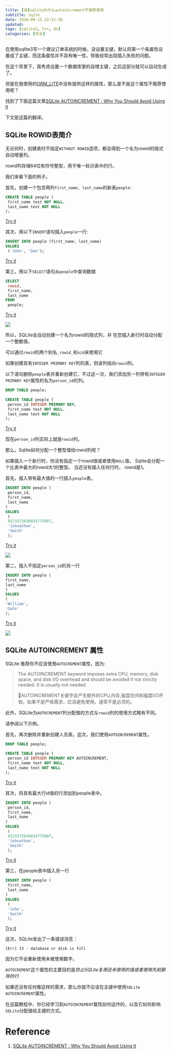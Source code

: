 ```yaml
---
title: [译]sqlite为什么autoincrement不推荐使用
subtitle: sqite
date: 2018-09-15 22:51:18
updated:
tags: [sqlite3, C++, Qt]
categories: [专业]
---
```


在使用sqlite3写一个建议订单系统的时候，没设置主键，默认将第一个条属性设置成了主键，而这条属性并不具有唯一性，导致经常出现插入失败的问题。

在这个背景下，我考虑设置一个数据库里的自增主键，之后这部分就可以自动生成了。

但是在我使用的[ORM_LITE]()中没有提供这样的属性，那么是不是这个属性不推荐使用呢？

找到了下面这篇文章[SQLite AUTOINCREMENT : Why You Should Avoid Using It](http://www.sqlitetutorial.net/sqlite-autoincrement/)

<!--more-->

下文是这篇的翻译。

## SQLite ROWID表简介
无论何时，创建表时不指定`WITHOUT ROWID`选项，都会得到一个名为rowid的隐式自动增量列。

rowid列存储64位有符号整型，用于唯一标识表中的行。

我们来看下面的例子。

首先，创建一个包含两列`first_name, last_name`的新表`people`:

``` sql
CREATE TABLE people (
 first_name text NOT NULL,
 last_name text NOT NULL
);
```
[Try it](http://www.sqlitetutorial.net/tryit/query/sqlite-autoincrement/#1)

其次，用以下`INSERT`语句插入`people`一行:
``` sql
INSERT INTO people (first_name, last_name)
VALUES
 ('John', 'Doe');
```
[Try it](http://www.sqlitetutorial.net/tryit/query/sqlite-autoincrement/#2)

第三，用以下`SELECT`语句从`people`中查询数据
``` sql
SELECT
 rowid,
 first_name,
 last_name
FROM
 people;
```
[Try it](http://www.sqlitetutorial.net/tryit/query/sqlite-autoincrement/#3)

![](http://www.sqlitetutorial.net/wp-content/uploads/2015/12/SQLite-AUTOINCREMENT.jpg)

所以，SQLite会自动创建一个名为rowid的隐式列，并 在您插入新行时自动分配一个整数值。

可以通过`rowid`的两个别名`_rowid_`和`oid`来使用它

如果创建具有`INTEGER PRIMARY KEY`列的表，则该列指向`rowid`列。

以下语句删除`people`表并重新创建它，不过这一次，我们添加另一列带有`INTEGER PRIMARY KEY`属性的名为`person_id`的列。

``` sql
DROP TABLE people;
 
CREATE TABLE people (
 person_id INTEGER PRIMARY KEY,
 first_name text NOT NULL,
 last_name text NOT NULL
);
```

[Try it](http://www.sqlitetutorial.net/tryit/query/sqlite-autoincrement/#4)

现在`person_id`列实际上就是`rowid`列。

那么，Sqlite如何分配一个整型值给rowid列呢？

如果插入一个新行时，你没有指定一个rowid值或者使用`NULL`值， Sqlite会分配一个比表中最大的rowid大1的整型。 当还没有插入任何行时， rowid是1。

首先，插入带有最大值的一行插入`people`表。

``` sql
INSERT INTO people (
 person_id,
 first_name,
 last_name
)
VALUES
 (
 9223372036854775807,
 'Johnathan',
 'Smith'
 );
 ```

 [Try it](http://www.sqlitetutorial.net/tryit/query/sqlite-autoincrement/#5)

 ![](http://www.sqlitetutorial.net/wp-content/uploads/2015/12/SQLite-maximum-rowid-value.jpg)

 第二，插入不指定`person_id`的另一行

 ``` sql
 INSERT INTO people (
 first_name,
 last_name
)
VALUES
 (
 'William',
 'Gate'
 );
 ```

[Try it](http://www.sqlitetutorial.net/tryit/query/sqlite-autoincrement/#6)

![](http://www.sqlitetutorial.net/wp-content/uploads/2015/12/SQLite-INSERT-row-without-rowid.jpg)

## SQLite AUTOINCREMENT 属性

SQLite 推荐你不应该使用`AUTOCREMENT`属性，因为:

>The AUTOINCREMENT keyword imposes extra CPU, memory, disk space, and disk I/O overhead and should be avoided if not strictly needed. It is usually not needed.
>
>AUTOINCREMENT关键字会产生额外的CPU,内存,磁盘空间和磁盘I/O开销，如果不是严格需求，应该避免使用。通常不是必须的。

此外，SQLite为`AUTOCREMENT`列分配值的方式与`rowid`列的使用方式略有不同。

请参阅以下示例。

首先，再次删除并重新创建人员表。这次，我们使用`AUTOINCREMENT`属性。

``` sql
DROP TABLE people;
 
CREATE TABLE people (
 person_id INTEGER PRIMARY KEY AUTOINCREMENT,
 first_name text NOT NULL,
 last_name text NOT NULL
);
```

[Try it](http://www.sqlitetutorial.net/tryit/query/sqlite-autoincrement/#7)

其次，将具有最大行id值的行添加到people表中。

``` sql
INSERT INTO people (
 person_id,
 first_name,
 last_name
)
VALUES
 (
 9223372036854775807,
 'Johnathan',
 'Smith'
 );
```

[Try it](http://www.sqlitetutorial.net/tryit/query/sqlite-autoincrement/#8)

第三，在people表中插入另一行

``` sql
INSERT INTO people (
 first_name,
 last_name
)
VALUES
 (
 'John',
 'Smith'
 );
 ```

 [Try it](http://www.sqlitetutorial.net/tryit/query/sqlite-autoincrement/#9)

 这次，SQLite发出了一条错误消息：

 ```
[Err] 13 - database or disk is full
 ```

 因为它不会重新使用未被使用数字。

 `AUTOCREMENT`这个属性的主要目的是*防止SQLite复用还未使用的值或者使用先前删除的行*

 如果还没有任何像这样的需求，那么你就不应该在主键中使用`SQLite AUTOINCREMENT`属性。

 在这篇教程中，你已经学习到`AUTOINCREMENT`属性如何运作的，以及它如何影响`SQLite`分配值给主键的方式。

 # Reference
 1. [SQLite AUTOINCREMENT : Why You Should Avoid Using It](http://www.sqlitetutorial.net/sqlite-autoincrement/)


